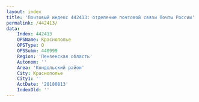 ```yaml
---
layout: index
title: 'Почтовый индекс 442413: отделение почтовой связи Почты России'
permalink: /442413/
data:
    Index: 442413
    OPSName: Краснополье
    OPSType: О
    OPSSubm: 440999
    Region: 'Пензенская область'
    Autonom: ''
    Area: 'Кондольский район'
    City: Краснополье
    City1: ''
    ActDate: '20180813'
    IndexOld: ''
---
```

